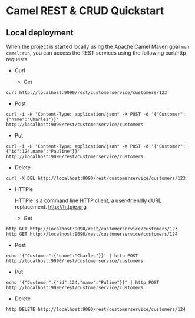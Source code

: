 # Camel REST & CRUD Quickstart

## Local deployment 

When the project is started locally using the Apache Camel Maven goal `mvn camel:run`, you can access the REST services using the following curl/http requests

* Curl

  * Get

 ```
 curl http://localhost:9090/rest/customerservice/customers/123
 ```

  * Post

 ```
 curl -i -H "Content-Type: application/json" -X POST -d '{"Customer":{"name":"Charles"}}'    http://localhost:9090/rest/customerservice/customers
 ```

  * Put

 ```
 curl -i -H "Content-Type: application/json" -X POST -d '{"Customer":{"id":124,name":"Pauline"}}' http://localhost:9090/rest/customerservice/customers
 ```

  * Delete

 ```
 curl -X DEL http://localhost:9090/rest/customerservice/customers/123
 ```

* HTTPie

  HTTPie is a command line HTTP client, a user-friendly cURL replacement.
  http://httpie.org

  *  Get

 ```
 http GET http://localhost:9090/rest/customerservice/customers/123
 http GET http://localhost:9090/rest/customerservice/customers/124
 ```

 *  Post

 ```
 echo '{"Customer":{"name":"Charles"}}' | http POST http://localhost:9090/rest/customerservice/customers
 ```

 *  Put

 ```
 echo '{"Customer":{"id":124,"name":"Puline"}}' | http POST http://localhost:9090/rest/customerservice/customers
 ```

 *  Delete

 ```
 http DELETE http://localhost:9090/rest/customerservice/customers/124
 ```





